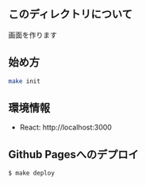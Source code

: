 ## このディレクトリについて

画面を作ります

## 始め方

```sh
make init
```

## 環境情報

* React: http://localhost:3000

## Github Pagesへのデプロイ

```sh
$ make deploy
```
